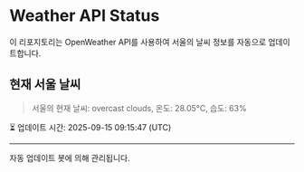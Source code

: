 
# Weather API Status

이 리포지토리는 OpenWeather API를 사용하여 서울의 날씨 정보를 자동으로 업데이트합니다.

## 현재 서울 날씨
> 서울의 현재 날씨: overcast clouds, 온도: 28.05°C, 습도: 63%

⏳ 업데이트 시간: 2025-09-15 09:15:47 (UTC)

---
자동 업데이트 봇에 의해 관리됩니다.
